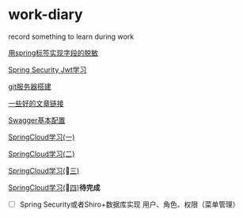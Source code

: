 # work-diary
record something to learn during work

[用spring标签实现字段的脱敏](/doc/用spring标签实现字段的脱敏.md)

[Spring Security Jwt学习](/doc/spring_security.md)

[git服务器搭建](/doc/git服务器搭建.md)

[一些好的文章链接](/doc/一些好的文章.md)

[Swagger基本配置](/doc/swagger.md)

[SpringCloud学习(一)](/doc/SpringCloud学习(一).md)

[SpringCloud学习(二)](/doc/SpringCloud学习(二).md)

[SpringCloud学习(三)](/doc/SpringCloud学习(三).md)

[SpringCloud学习(四)](/doc/SpringCloud学习(四).md)**待完成**

- [ ] Spring Security或者Shiro+数据库实现 用户、角色、权限（菜单管理）


